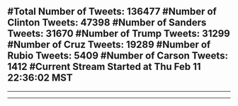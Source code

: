 #Total Number of Tweets: 136477 
#Number of Clinton Tweets: 47398
#Number of Sanders Tweets: 31670
#Number of Trump Tweets: 31299
#Number of Cruz Tweets: 19289
#Number of Rubio Tweets: 5409
#Number of Carson Tweets: 1412
#Current Stream Started at Thu Feb 11 22:36:02 MST
---
---
---
